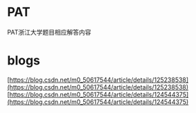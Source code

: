 # PAT
PAT浙江大学题目相应解答内容
# blogs
[https://blog.csdn.net/m0_50617544/article/details/125238538](https://blog.csdn.net/m0_50617544/article/details/125238538) <br>
[https://blog.csdn.net/m0_50617544/article/details/124544375](https://blog.csdn.net/m0_50617544/article/details/124544375) <br>
